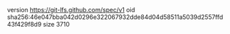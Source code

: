 version https://git-lfs.github.com/spec/v1
oid sha256:46e047bba042d0296e322067932dde84d04d58511a5039d2557ffd43f429f8d9
size 3710
